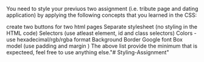 You need to style your previuos two assignment (i.e. tribute page and dating application) by applying the following concepts that you learned in the CSS:

create two buttons for two html pages
Separate stylesheet (no styling in the HTML code)
Selectors (use atleast element, id and class selectors)
Colors - use hexadecimal/rgb/rgba format 
Background
Border
Google font
Box model (use padding and margin )
The above list provide the minimum that is expecteed, feel free to use anything else."# Styling-Assignment" 
